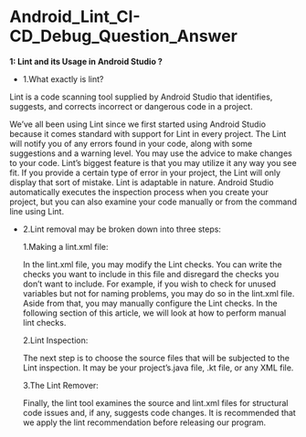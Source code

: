# Android_Lint_CI-CD_Debug_Question_Answer

**1: Lint and its Usage in Android Studio ?**

  * 1.What exactly is lint?

  Lint is a code scanning tool supplied by Android Studio that identifies, suggests, and corrects incorrect or dangerous code in a project.
  
  We’ve all been using Lint since we first started using Android Studio because it comes standard with support for Lint in every project. 
  The Lint will notify you of any errors found in your code, along with some suggestions and a warning level. You may use the advice to make 
  changes to your code. Lint’s biggest feature is that you may utilize it any way you see fit. If you provide a certain type of error in your 
  project, the Lint will only display that sort of mistake. Lint is adaptable in nature. Android Studio automatically executes the inspection 
  process when you create your project, but you can also examine your code manually or from the command line using Lint.
  
  * 2.Lint removal may be broken down into three steps:

     1.Making a lint.xml file: 
     
     In the lint.xml file, you may modify the Lint checks. You can write the checks you want to include in this file and disregard the checks 
     you don’t want to include. For example, if you wish to check for unused variables but not for naming problems, you may do so in the lint.xml file. 
     Aside from that, you may manually configure the Lint checks. In the following section of this article, we will look at how to perform manual lint checks.
     
     2.Lint Inspection: 
     
     The next step is to choose the source files that will be subjected to the Lint inspection. It may be your project’s.java file, .kt file, 
     or any XML file.

     3.The Lint Remover: 
     
     Finally, the lint tool examines the source and lint.xml files for structural code issues and, if any, suggests 
     code changes. It is recommended that we apply the lint recommendation before releasing our program.
  


